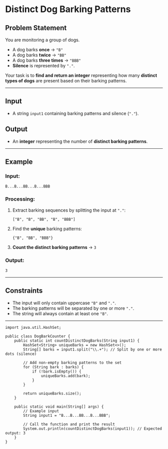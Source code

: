 
# Distinct Dog Barking Patterns

## Problem Statement  
You are monitoring a group of dogs.  

- A dog barks **once** → `"B"`  
- A dog barks **twice** → `"BB"`  
- A dog barks **three times** → `"BBB"`  
- **Silence** is represented by `"."`.  

Your task is to **find and return an integer** representing how many **distinct types of dogs** are present based on their barking patterns.  

---

## **Input**  
- A string `input1` containing barking patterns and silence (`"."`).  

## **Output**  
- An **integer** representing the number of **distinct barking patterns**.  

---

## **Example**  
### **Input:**  
```
B...B...BB...B...BBB
```

### **Processing:**  
1. Extract barking sequences by splitting the input at `"."`:  
   ```
   ["B", "B", "BB", "B", "BBB"]
   ```
2. Find the **unique** barking patterns:  
   ```
   {"B", "BB", "BBB"}
   ```
3. **Count the distinct barking patterns** → `3`

### **Output:**  
```
3
```

---

## **Constraints**  
- The input will only contain uppercase `"B"` and `"."`.  
- The barking patterns will be separated by one or more `"."`.  
- The string will always contain at least one `"B"`.  

---

```
import java.util.HashSet;

public class DogBarkCounter {
    public static int countDistinctDogBarks(String input1) {
        HashSet<String> uniqueBarks = new HashSet<>();
        String[] barks = input1.split("\\.+"); // Split by one or more dots (silence)

        // Add non-empty barking patterns to the set
        for (String bark : barks) {
            if (!bark.isEmpty()) {
                uniqueBarks.add(bark);
            }
        }

        return uniqueBarks.size();
    }

    public static void main(String[] args) {
        // Example input
        String input1 = "B...B...BB...B...BBB";

        // Call the function and print the result
        System.out.println(countDistinctDogBarks(input1)); // Expected output: 3
    }
}
```
